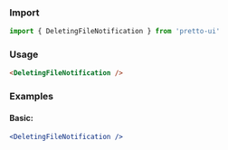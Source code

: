 ### Import

```js static
import { DeletingFileNotification } from 'pretto-ui'
```

### Usage

```html
<DeletingFileNotification />
```

### Examples

#### Basic:

```jsx
<DeletingFileNotification />
```
